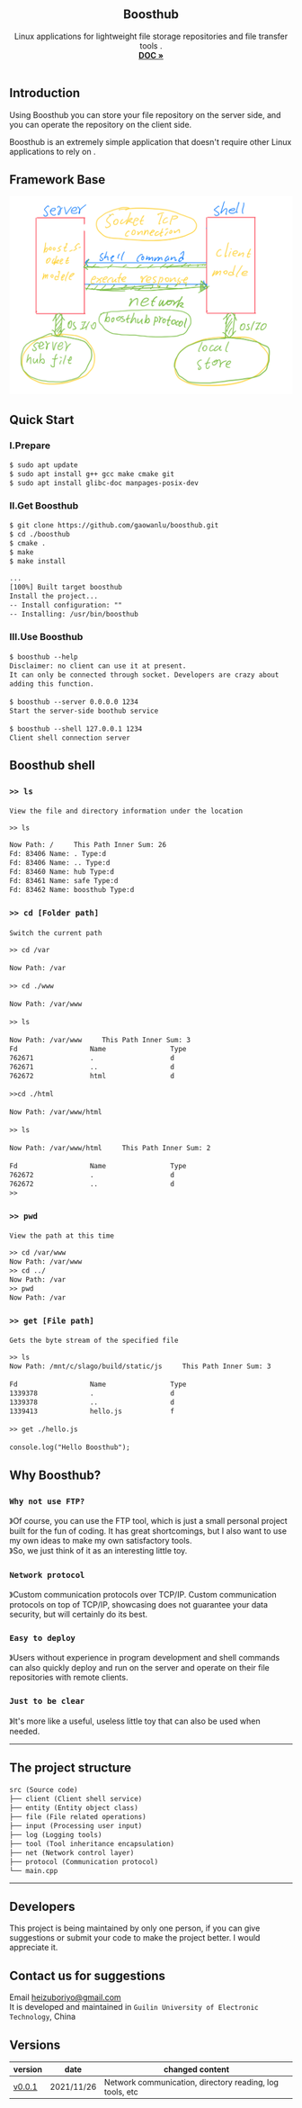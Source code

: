 <!-- PROJECT LOGO -->
<br />
<div align="center">
  <h2 align="center">Boosthub</h2>

  <p align="center">
    Linux applications for lightweight file storage repositories and file transfer tools .
    <br />
    <a href="https://github.com/gaowanlu/boosthub"><strong>DOC »</strong></a>
    <br />
    <br />
  </p>
</div> 





## Introduction  
Using Boosthub you can store your file repository on the server side, and you can operate the repository on the client side.    

Boosthub is an extremely simple application that doesn't require other Linux applications to rely on .  

## Framework Base  

<div align="center">

![framework base](./images/3835BCB193E583DBC3CEE458262128A2.png)  

</div>

 


## Quick Start 
###  Ⅰ.Prepare  
```  
$ sudo apt update 
$ sudo apt install g++ gcc make cmake git 
$ sudo apt install glibc-doc manpages-posix-dev 
``` 

### Ⅱ.Get Boosthub
```shell 
$ git clone https://github.com/gaowanlu/boosthub.git  
$ cd ./boosthub 
$ cmake . 
$ make 
$ make install 
```
```code 
...
[100%] Built target boosthub
Install the project...
-- Install configuration: ""
-- Installing: /usr/bin/boosthub
```
### Ⅲ.Use Boosthub  
```
$ boosthub --help  
Disclaimer: no client can use it at present. 
It can only be connected through socket. Developers are crazy about adding this function.  

$ boosthub --server 0.0.0.0 1234  
Start the server-side boothub service  

$ boosthub --shell 127.0.0.1 1234  
Client shell connection server  

``` 




## Boosthub shell  
### `>> ls`  
`View the file and directory information under the location`  

```shell
>> ls
```
```shell
Now Path: /     This Path Inner Sum: 26 
Fd: 83406 Name: . Type:d 
Fd: 83406 Name: .. Type:d 
Fd: 83460 Name: hub Type:d 
Fd: 83461 Name: safe Type:d 
Fd: 83462 Name: boosthub Type:d 
```  

### `>> cd [Folder path]` 
`Switch the current path` 

```shell  
>> cd /var

Now Path: /var  

>> cd ./www

Now Path: /var/www  

>> ls

Now Path: /var/www     This Path Inner Sum: 3 
Fd              	Name            	Type            
762671          	.               	d               
762671          	..              	d               
762672          	html            	d               

>>cd ./html

Now Path: /var/www/html  

>> ls

Now Path: /var/www/html     This Path Inner Sum: 2 

Fd              	Name            	Type            
762672          	.               	d               
762672          	..              	d               
>>
``` 

### `>> pwd` 
`View the path at this time`  
```shell 
>> cd /var/www
Now Path: /var/www  
>> cd ../
Now Path: /var  
>> pwd
Now Path: /var 
``` 

### `>> get [File path]` 
`Gets the byte stream of the specified file` 
```shell 
>> ls
Now Path: /mnt/c/slago/build/static/js     This Path Inner Sum: 3 

Fd              	Name            	Type            
1339378         	.               	d               
1339378         	..              	d               
1339413         	hello.js	        f               

>> get ./hello.js  

console.log("Hello Boosthub"); 
```

## Why Boosthub? 
### `Why not use FTP?` 


》Of course, you can use the FTP tool, which is just a small personal project built for the fun of coding. It has great shortcomings, but I also want to use my own ideas to make my own satisfactory tools.  
》So, we just think of it as an interesting little toy.
 
### `Network protocol `


》Custom communication protocols over TCP/IP. Custom communication protocols on top of TCP/IP, showcasing does not guarantee your data security, but will certainly do its best.

### `Easy to deploy` 

》Users without experience in program development and shell commands can also quickly deploy and run on the server and operate on their file repositories with remote clients.

### `Just to be clear`  

》It's more like a useful, useless little toy that can also be used when needed.

---

## The project structure  

    src (Source code)
    ├── client (Client shell service)  
    ├── entity (Entity object class)  
    ├── file (File related operations)  
    ├── input (Processing user input)  
    ├── log (Logging tools)  
    ├── tool (Tool inheritance encapsulation)  
    ├── net (Network control layer)  
    ├── protocol (Communication protocol)  
    └── main.cpp   

---

## Developers  

This project is being maintained by only one person, if you can give suggestions or submit your code to make the project better. I would appreciate it.   



## Contact us for suggestions  
Email heizuboriyo@gmail.com  
It is developed and maintained in  `Guilin University of Electronic Technology`, China  



## Versions  

|  version   |  date  | changed content |  
|  ----  | ----  |----|  
| [v0.0.1]( )  | 2021/11/26 | Network communication, directory reading, log tools, etc |  


